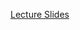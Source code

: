 [Lecture Slides](https://docs.google.com/presentation/d/1mLt-xnOIr_NzZSFRgTjB0swa4rhGcVYD94jebdI_2Vk/edit?usp=sharing)
